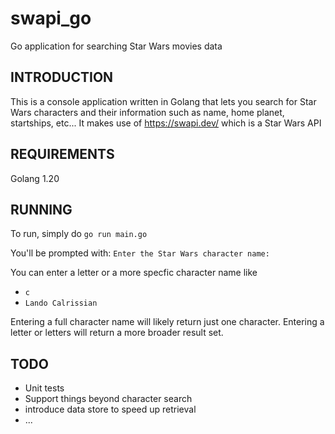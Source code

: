 # swapi_go
Go application for searching Star Wars movies data

 INTRODUCTION
------------

This is a console application written in Golang
that lets you search for Star Wars characters and
their information such as name, home planet, startships, etc...
It makes use of https://swapi.dev/ which is a Star Wars API


REQUIREMENTS
-------------

Golang 1.20

RUNNING
-------------
To run, simply do
`go run main.go`

You'll be prompted with:
`Enter the Star Wars character name: `

You can enter a letter or a more specfic character name like
* `c`
* `Lando Calrissian`

Entering a full character name will likely return just one character.
Entering a letter or letters will return a more broader result set.

TODO
---------------
* Unit tests
* Support things beyond character search
* introduce data store to speed up retrieval
* ...



